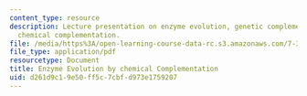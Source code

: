 ```yaml
---
content_type: resource
description: Lecture presentation on enzyme evolution, genetic complementation, and
  chemical complementation.
file: /media/https%3A/open-learning-course-data-rc.s3.amazonaws.com/7-344-directed-evolution-engineering-biocatalysts-spring-2008/d261d9c19e50ff5c7cbfd973e1759207_ses6_slides.pdf
file_type: application/pdf
resourcetype: Document
title: Enzyme Evolution by chemical Complementation
uid: d261d9c1-9e50-ff5c-7cbf-d973e1759207
---
```

